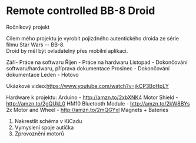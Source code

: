 # Remote controlled BB-8 Droid

 Ročníkový projekt
  
 Cílem mého projektu je vyrobit pojizdného autentického droida ze série filmu Star Wars -- BB-8.  
 Droid by měl být ovladatelný přes mobilní aplikaci.
 

 Září- Práce na softwaru
 Říjen - Práce na hardwaru
 Listopad - Dokončování softwaru/hardwaru, příprava dokumentace
 Prosinec - Dokončování dokumentace
 Leden - Hotovo


 Ukázkové video:https://www.youtube.com/watch?v=jkCP3BoHpLY


 Hardware k projektu:
 Arduino - http://amzn.to/2xbXNK4
 Motor Shield - http://amzn.to/2gQUkL0
 HM10 Bluetooth Module - http://amzn.to/2kW8BYs
 2x Motor and Wheel - http://amzn.to/2mQGYxl
 Magnets + Bateries


 1. Nakrestlit schéma v KiCadu
 2. Vymyslení spoje autíčka
 3. Zprovoznění motorů 

